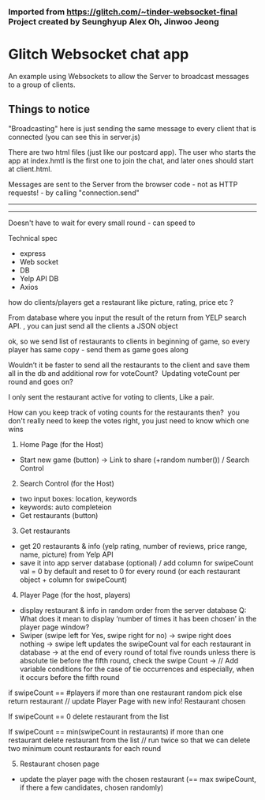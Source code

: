 ### Imported from https://glitch.com/~tinder-websocket-final Project created by Seunghyup Alex Oh, Jinwoo Jeong

# Glitch Websocket chat app

An example using Websockets to allow the Server to broadcast messages to a group of clients.

## Things to notice

"Broadcasting" here is just sending the same message to every client that is connected 
(you can see this in server.js)

There are two html files (just like our postcard app).  The user who starts the app at index.hmtl is the 
first one to join the chat, and later ones should start at client.html. 

Messages are sent to the Server from the browser code - not as HTTP requests! - 
by calling "connection.send"

------------------------------------------------------------------------------------------------------------------------------------------------------------------------------------------------------------

------------------------------------------------------------------------------------------------------------------------------------------------------------------------------------------------------------
Doesn't have to wait for every small round - can speed to 

Technical spec
- express
- Web socket
- DB
- Yelp API DB 
- Axios


how do clients/players get a restaurant like picture, rating, price etc ? 

From database where you input the result of the return from YELP search API. , you can just send all the clients a JSON object 

ok, so we send list of restaurants to clients in beginning of game, so every player has same copy - send them as game goes along

Wouldn’t it be faster to send all the restaurants to the client and save them all in the db and additional row for voteCount? 
Updating voteCount per round and goes on? 

I only sent the restaurant active for voting to clients, Like a pair. 

How can you keep track of voting counts for the restaurants then? 
you don't really need to keep the votes right, you just need to know which one wins 


 
 
 
 
 
 1. Home Page (for the Host)
- Start new game (button)
-> Link to share (+random number()) / Search Control

2. Search Control (for the Host)
- two input boxes:  location, keywords
- keywords: auto completeion
- Get restaurants (button)

3. Get restaurants
- get 20 restaurants & info (yelp rating, number of reviews, price range, name, picture) from Yelp API
- save it into app server database (optional) / add column for swipeCount val = 0 by default  and reset to 0 for every round (or each restaurant object + column for swipeCount)

4. Player Page (for the host, players)
- display restaurant & info in random order from the server database
Q: What does it mean to display ‘number of times it has been chosen’ in the player page window?
- Swiper (swipe left for Yes, swipe right for no)
-> swipe right does nothing
-> swipe left updates the swipeCount val for each restaurant in database
-> at the end of every round of total five rounds unless there is absolute tie before the fifth round, check the swipe Count 
-> 
// Add variable conditions for the case of tie occurrences and especially, when it occurs before the fifth round

if swipeCount == #players
	if more than one restaurant
		random pick
	else
		return restaurant // update Player Page with new info! Restaurant chosen
    
If swipeCount == 0 
	delete restaurant from the list

If swipeCount == min(swipeCount in restaurants)
	if more than one restaurant 
	delete restaurant from the list  // run twice so that we can delete two minimum count restaurants for each round

5. Restaurant chosen page
- update the player page with the chosen restaurant (== max swipeCount, if there a few candidates, chosen randomly)

